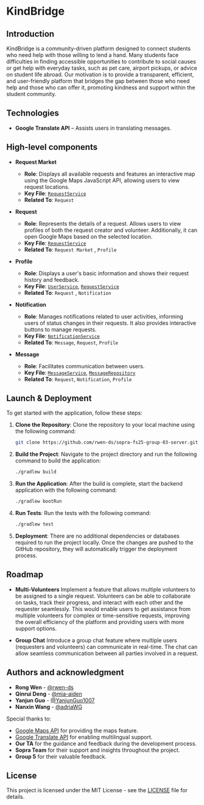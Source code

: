 # KindBridge

## Introduction

KindBridge is a community-driven platform designed to connect students who need help with those willing to lend a hand.
Many students face difficulties in finding accessible opportunities to contribute to social causes or get help with
everyday tasks, such as pet care, airport pickups, or advice on student life abroad. Our motivation is to provide a
transparent, efficient, and user-friendly platform that bridges the gap between those who need help and those who can
offer it, promoting kindness and support within the student community.

## Technologies

- **Google Translate API** – Assists users in translating messages.

## High-level components

- **Request Market**
    - **Role**: Displays all available requests and features an interactive map using the Google Maps JavaScript API,
      allowing users to view request locations.
    - **Key File**: [`RequestService`](src/main/java/ch/uzh/ifi/hase/soprafs24/service/RequestService.java)
    - **Related To**: `Request`

- **Request**
    - **Role**: Represents the details of a request. Allows users to view profiles of both the request creator and
      volunteer. Additionally, it can open Google Maps based on the selected location.
    - **Key File**: [`RequestService`](src/main/java/ch/uzh/ifi/hase/soprafs24/service/RequestService.java)
    - **Related To**: `Request Market` , `Profile`

- **Profile**
    - **Role**: Displays a user's basic information and shows their request history and feedback.
    - **Key File**: [`UserService`](src/main/java/ch/uzh/ifi/hase/soprafs24/service/UserService.java), [
      `RequestService`](src/main/java/ch/uzh/ifi/hase/soprafs24/service/RequestService.java)
    - **Related To**: `Request` , `Notification`

- **Notification**
    - **Role**: Manages notifications related to user activities, informing users of status changes in their requests.
      It also provides interactive buttons to manage requests.
    - **Key File**: [`NotificationService`](src/main/java/ch/uzh/ifi/hase/soprafs24/service/NotificationService.java)
    - **Related To**: `Message`, `Request`, `Profile`

- **Message**
    - **Role**: Facilitates communication between users.
    - **Key File**: [`MessageService`](src/main/java/ch/uzh/ifi/hase/soprafs24/service/MessageService.java), [
      `MessageRepository`](src/main/java/ch/uzh/ifi/hase/soprafs24/repository/MessageRepository.java)
    - **Related To**: `Request`, `Notification`, `Profile`

## Launch & Deployment

To get started with the application, follow these steps:

1. **Clone the Repository**:
   Clone the repository to your local machine using the following command:
   ```bash
   git clone https://github.com/rwen-ds/sopra-fs25-group-03-server.git
   ```
2. **Build the Project**:
   Navigate to the project directory and run the following command to build the application:
    ```bash
   ./gradlew build
   ```
3. **Run the Application**:
   After the build is complete, start the backend application with the following command:
    ```bash
   ./gradlew bootRun
   ```
4. **Run Tests**:
   Run the tests with the following command:
   ```bash
   ./gradlew test
   ```
5. **Deployment**:
   There are no additional dependencies or databases required to run the project locally. Once the changes are pushed to
   the GitHub repository, they will automatically trigger the deployment process.

## Roadmap

- **Multi-Volunteers**
  Implement a feature that allows multiple volunteers to be assigned to a single request. Volunteers can be able to
  collaborate on tasks, track their progress, and interact with each other and the requester seamlessly. This would
  enable users to get assistance from multiple volunteers for complex or time-sensitive requests, improving the overall
  efficiency of the platform and providing users with more support options.

- **Group Chat**
  Introduce a group chat feature where multiple users (requesters and volunteers) can communicate in real-time. The chat
  can allow seamless communication between all parties involved in a request.

## Authors and acknowledgment

* **Rong Wen**  - [@rwen-ds](https://github.com/rwen-ds)
* **Qinrui Deng** - [@mia-aiden](https://github.com/mia-aiden)
* **Yanjun Guo** - [@YanjunGuo1007](https://github.com/YanjunGuo1007)
* **Nanxin Wang** - [@adriaWG](https://github.com/adriaWG)

Special thanks to:

- [Google Maps API](https://developers.google.com/maps) for providing the maps feature.
- [Google Translate API](https://cloud.google.com/translate) for enabling multilingual support.
- **Our TA** for the guidance and feedback during the development process.
- **Sopra Team** for their support and insights throughout the project.
- **Group 5** for their valuable feedback.

## License

This project is licensed under the MIT License - see the [LICENSE](LICENSE) file for details.